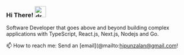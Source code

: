 ### Hi There! <img src="https://raw.githubusercontent.com/MartinHeinz/MartinHeinz/master/wave.gif" alt="drawing" width="30"/>

Software Developer that goes above and beyond building complex applications with TypeScript, React.js, Next.js, Nodejs and Go.

📫 How to reach me: Send an [email](@mailto:hjpunzalan@gmail.com!
